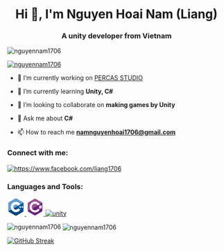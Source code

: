 <h1 align="center">Hi 👋, I'm Nguyen Hoai Nam (Liang)</h1>
<h3 align="center">A unity developer from Vietnam</h3>

<p align="left"> <img src="https://komarev.com/ghpvc/?username=nguyennam1706&label=Profile%20views&color=0e75b6&style=flat" alt="nguyennam1706" /> </p>

<p align="left"> <a href="https://github.com/ryo-ma/github-profile-trophy"><img src="https://github-profile-trophy.vercel.app/?username=nguyennam1706" alt="nguyennam1706" /></a> </p>

- 🔭 I’m currently working on [PERCAS STUDIO]([(https://www.facebook.com/percas.vn)])

- 🌱 I’m currently learning **Unity, C#**

- 👯 I’m looking to collaborate on **making games by Unity**

- 💬 Ask me about **C#**

- 📫 How to reach me **namnguyenhoai1706@gmail.com**

<h3 align="left">Connect with me:</h3>
<p align="left">
<a href="https://fb.com/liang1706" target="blank"><img align="center" src="https://raw.githubusercontent.com/rahuldkjain/github-profile-readme-generator/master/src/images/icons/Social/facebook.svg" alt="https://www.facebook.com/liang1706" height="30" width="40" /></a>
</p>

<h3 align="left">Languages and Tools:</h3>
<p align="left"> <a href="https://www.w3schools.com/cpp/" target="_blank" rel="noreferrer"> <img src="https://raw.githubusercontent.com/devicons/devicon/master/icons/cplusplus/cplusplus-original.svg" alt="cplusplus" width="40" height="40"/> </a> <a href="https://www.w3schools.com/cs/" target="_blank" rel="noreferrer"> <img src="https://raw.githubusercontent.com/devicons/devicon/master/icons/csharp/csharp-original.svg" alt="csharp" width="40" height="40"/> </a> <a href="https://unity.com/" target="_blank" rel="noreferrer"> <img src="https://www.vectorlogo.zone/logos/unity3d/unity3d-icon.svg" alt="unity" width="40" height="40"/> </a> </p>

<p><img align="left" src="https://github-readme-stats.vercel.app/api/top-langs?username=nguyennam1706&show_icons=true&locale=en&layout=compact" alt="nguyennam1706" /></p>

<p>&nbsp;<img align="center" src="https://github-readme-stats.vercel.app/api?username=nguyennam1706&show_icons=true&locale=en" alt="nguyennam1706" /></p>

[![GitHub Streak](https://streak-stats.demolab.com/?user=nguyennam1706)](https://git.io/streak-stats)
